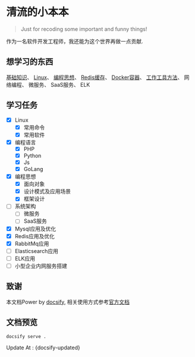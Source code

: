 # 清流的小本本

> Just for recoding some important and funny things!

作为一名软件开发工程师，我还能为这个世界再做一点贡献.

## 想学习的东西

[基础知识](/other/http.md)、
[Linux](/linux/system.md)、
[编程思想](/other/oop.md)、
[Redis缓存](/storage/redis.md)、
[Docker容器](/docker/install.md)、
[工作工具方法](/work/gitlab.md)、
网络编程、
微服务、
SaaS服务、
ELK

## 学习任务

- [x] Linux
  - [x] 常用命令
  - [x] 常用软件
- [x] 编程语言
  - [x] PHP
  - [x] Python
  - [x] Js
  - [x] GoLang
- [x] 编程思想
  - [x] 面向对象
  - [x] 设计模式及应用场景
  - [x] 框架设计
- [ ] 系统架构
  - [ ] 微服务
  - [ ] SaaS服务
- [x] Mysql应用及优化
- [x] Redis应用及优化
- [x] RabbitMq应用
- [ ] Elasticsearch应用
- [ ] ELK应用
- [ ] 小型企业内网服务搭建

## 致谢

 本文档Power by [docsify](https://docsify.js.org/), 相关使用方式参考[官方文档](https://docsify.js.org/#/quickstart)

## 文档预览

```bash
docsify serve .
```

Update At : {docsify-updated}
